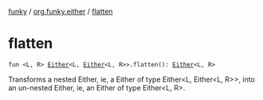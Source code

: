 [funky](../index.md) / [org.funky.either](index.md) / [flatten](.)

# flatten

`fun <L, R> `[`Either`](-either/index.md)`<L, `[`Either`](-either/index.md)`<L, R>>.flatten(): `[`Either`](-either/index.md)`<L, R>`

Transforms a nested Either, ie, a Either of type Either&lt;L, Either&lt;L, R&gt;&gt;, into an un-nested Either, ie, an Either of type Either&lt;L, R&gt;.

